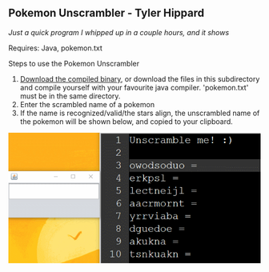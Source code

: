 ## Pokemon Unscrambler - Tyler Hippard
*Just a quick program I whipped up in a couple hours, and it shows*

Requires: Java, pokemon.txt

Steps to use the Pokemon Unscrambler
  1. [Download the compiled binary](https://github.com/JellyBlade/programming-examples/releases/tag/v0.1), or download the files in this subdirectory and compile yourself with your favourite java compiler. 'pokemon.txt' must be in the same directory.
  2. Enter the scrambled name of a pokemon
  3. If the name is recognized/valid/the stars align, the unscrambled name of the pokemon will be shown below, and copied to your clipboard.
  
![Usage of pokemon unscrambler gif](pokemon-unscrambler-example.gif)
